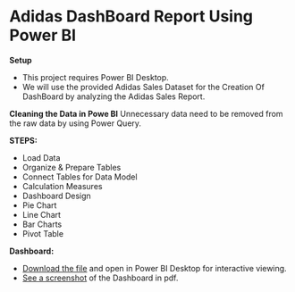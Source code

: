 # Adidas DashBoard Report Using Power BI
**Setup**
  - This project requires Power BI Desktop.
  - We will use the provided Adidas Sales Dataset for the Creation Of DashBoard by analyzing the Adidas Sales Report.

**Cleaning the Data in Powe BI**
Unnecessary data need to be removed from the raw data by using Power Query.

**STEPS:**
  - Load Data
  - Organize & Prepare Tables
  - Connect Tables for Data Model
  - Calculation Measures
  - Dashboard Design
  - Pie Chart
  - Line Chart
  - Bar Charts
  - Pivot Table

**Dashboard:**
  - [Download the file](https://github.com/revath07/powerbi-dashboard/blob/main/powerbiproject1.pbix) and open in Power BI Desktop for interactive viewing.
  - [See a screenshot](https://github.com/revath07/powerbi-dashboard/blob/main/Document1.pdf) of the Dashboard in pdf.
    
  
